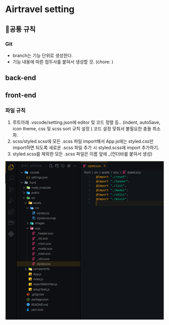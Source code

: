 # Airtravel setting

## 📌공통 규칙

### Git

- branch는 기능 단위로 생성한다.
- 기능 내용에 따른 접두사를 붙혀서 생성할 것.
  (chore: )

## back-end

## front-end

### 파일 규칙

1. 루트아래 .vscode/setting.json에 editor 및 코드 정렬 등.. (indent, autoSave, icon theme, css 및 scss sort 규칙 설정 ) 코드 설정 맞춰서 불필요한 충돌 최소화.
1. scss/styled.scss에 모든 .scss 파일 import해서 App.js에는 styled.css만 import하면 되도록 새로운 .scss 파일 추가 시 styled.scss에 import 추가하기.
1. styled.scss를 제외한 모든 .scss 파일은 이름 앞에 \_(언더바를 붙혀서 생성)

<div style="text-align: center">
  <img src="./front/public/@img_front-import.png" alt="front-end" />
</div>

